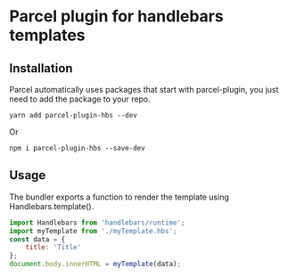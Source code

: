 # Parcel plugin for handlebars templates

## Installation

Parcel automatically uses packages that start with parcel-plugin, you just need to add the package to your repo.

```
yarn add parcel-plugin-hbs --dev 
```
Or
```
npm i parcel-plugin-hbs --save-dev
```

## Usage

The bundler exports a function to render the template using Handlebars.template().

```javascript
import Handlebars from 'handlebars/runtime';
import myTemplate from './myTemplate.hbs';
const data = {
    title: 'Title'
};
document.body.innerHTML = myTemplate(data);
```